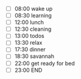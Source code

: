 
- [ ] 08:00 wake up
- [ ] 08:30 learning
- [ ] 12:00 lunch
- [ ] 12:30 cleaning
- [ ] 13:00 todos
- [ ] 13:30 relax
- [ ] 17:30 dinner
- [ ] 18:30 savannah
- [ ] 22:00 get ready for bed
- [ ] 23:00 END
